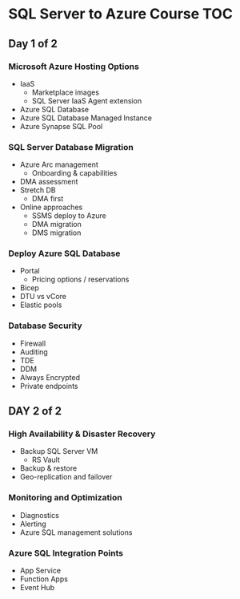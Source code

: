 # SQL Server to Azure Course TOC

## Day 1 of 2

### Microsoft Azure Hosting Options

* IaaS
  * Marketplace images
  * SQL Server IaaS Agent extension
* Azure SQL Database
* Azure SQL Database Managed Instance
* Azure Synapse SQL Pool

### SQL Server Database Migration

* Azure Arc management
  * Onboarding & capabilities
* DMA assessment
* Stretch DB
  * DMA first
* Online approaches
  * SSMS deploy to Azure
  * DMA migration
  * DMS migration

### Deploy Azure SQL Database

* Portal
  * Pricing options / reservations
* Bicep
* DTU vs vCore
* Elastic pools

### Database Security

* Firewall
* Auditing
* TDE
* DDM
* Always Encrypted
* Private endpoints

















## DAY 2 of 2

### High Availability & Disaster Recovery

* Backup SQL Server VM
  * RS Vault
* Backup & restore
* Geo-replication and failover

### Monitoring and Optimization

* Diagnostics
* Alerting
* Azure SQL management solutions

### Azure SQL Integration Points

* App Service
* Function Apps
* Event Hub